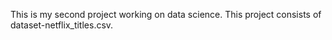 This is my second project working on data science. This project consists of dataset-netflix_titles.csv.
